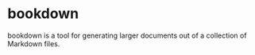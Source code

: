 # bookdown
bookdown is a tool for generating larger documents out of a collection of Markdown files.
